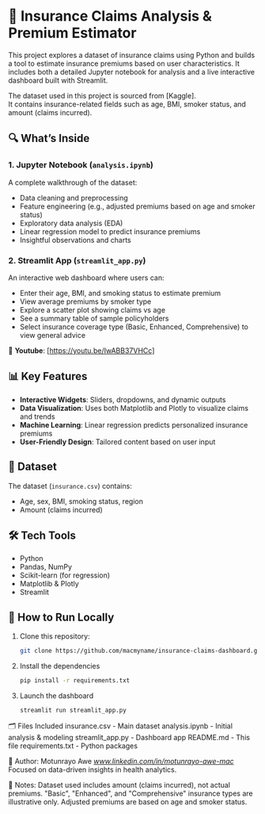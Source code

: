 # 🧾 Insurance Claims Analysis & Premium Estimator

This project explores a dataset of insurance claims using Python and builds a tool to estimate insurance premiums based on user characteristics. It includes both a detailed Jupyter notebook for analysis and a live interactive dashboard built with Streamlit.

The dataset used in this project is sourced from [Kaggle].  
It contains insurance-related fields such as age, BMI, smoker status, and amount (claims incurred).  

## 🔍 What’s Inside

### 1. Jupyter Notebook (`analysis.ipynb`)
A complete walkthrough of the dataset:
- Data cleaning and preprocessing
- Feature engineering (e.g., adjusted premiums based on age and smoker status)
- Exploratory data analysis (EDA)
- Linear regression model to predict insurance premiums
- Insightful observations and charts

### 2. Streamlit App (`streamlit_app.py`)
An interactive web dashboard where users can:
- Enter their age, BMI, and smoking status to estimate premium
- View average premiums by smoker type
- Explore a scatter plot showing claims vs age
- See a summary table of sample policyholders
- Select insurance coverage type (Basic, Enhanced, Comprehensive) to view general advice

📍 **Youtube**: [https://youtu.be/IwABB37VHCc]

## 📊 Key Features

- **Interactive Widgets**: Sliders, dropdowns, and dynamic outputs
- **Data Visualization**: Uses both Matplotlib and Plotly to visualize claims and trends
- **Machine Learning**: Linear regression predicts personalized insurance premiums
- **User-Friendly Design**: Tailored content based on user input

## 💾 Dataset
The dataset (`insurance.csv`) contains:
- Age, sex, BMI, smoking status, region
- Amount (claims incurred)

## 🛠️ Tech Tools
- Python
- Pandas, NumPy
- Scikit-learn (for regression)
- Matplotlib & Plotly
- Streamlit

## 🚀 How to Run Locally

1. Clone this repository:
   ```bash
   git clone https://github.com/macmyname/insurance-claims-dashboard.git
   
2. Install the dependencies
   ```bash
   pip install -r requirements.txt

3. Launch the dashboard
   ```bash
   streamlit run streamlit_app.py

🗂️ Files Included
insurance.csv - Main dataset
analysis.ipynb - Initial analysis & modeling
streamlit_app.py - Dashboard app
README.md - This file
requirements.txt - Python packages

👤 Author:
Motunrayo Awe
_www.linkedin.com/in/motunrayo-awe-mac_
Focused on data-driven insights in health analytics.

📝 Notes:
Dataset used includes amount (claims incurred), not actual premiums.
"Basic", "Enhanced", and "Comprehensive" insurance types are illustrative only.
Adjusted premiums are based on age and smoker status.
